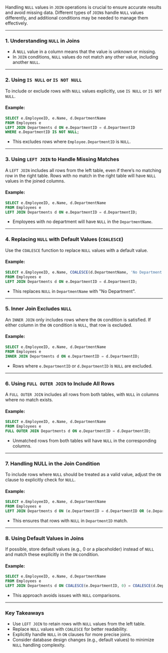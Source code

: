 Handling `NULL` values in `JOIN` operations is crucial to ensure accurate results and avoid missing data. Different types of `JOIN`s handle `NULL` values differently, and additional conditions may be needed to manage them effectively.

---

### 1. **Understanding `NULL` in Joins**

- A `NULL` value in a column means that the value is unknown or missing.
- In `JOIN` conditions, `NULL` values do not match any other value, including another `NULL`.

---

### 2. **Using `IS NULL` or `IS NOT NULL`**

To include or exclude rows with `NULL` values explicitly, use `IS NULL` or `IS NOT NULL`.

#### Example:

```sql
SELECT e.EmployeeID, e.Name, d.DepartmentName
FROM Employees e
LEFT JOIN Departments d ON e.DepartmentID = d.DepartmentID
WHERE e.DepartmentID IS NOT NULL;
```

- This excludes rows where `Employee.DepartmentID` is `NULL`.

---

### 3. **Using `LEFT JOIN` to Handle Missing Matches**

A `LEFT JOIN` includes all rows from the left table, even if there’s no matching row in the right table. Rows with no match in the right table will have `NULL` values in the joined columns.

#### Example:

```sql
SELECT e.EmployeeID, e.Name, d.DepartmentName
FROM Employees e
LEFT JOIN Departments d ON e.DepartmentID = d.DepartmentID;
```

- Employees with no department will have `NULL` in the `DepartmentName`.

---

### 4. **Replacing `NULL` with Default Values (`COALESCE`)**

Use the `COALESCE` function to replace `NULL` values with a default value.

#### Example:

```sql
SELECT e.EmployeeID, e.Name, COALESCE(d.DepartmentName, 'No Department') AS DepartmentName
FROM Employees e
LEFT JOIN Departments d ON e.DepartmentID = d.DepartmentID;
```

- This replaces `NULL` in `DepartmentName` with "No Department".

---

### 5. **Inner Join Excludes `NULL`**

An `INNER JOIN` only includes rows where the `ON` condition is satisfied. If either column in the `ON` condition is `NULL`, that row is excluded.

#### Example:

```sql
SELECT e.EmployeeID, e.Name, d.DepartmentName
FROM Employees e
INNER JOIN Departments d ON e.DepartmentID = d.DepartmentID;
```

- Rows where `e.DepartmentID` or `d.DepartmentID` is `NULL` are excluded.

---

### 6. **Using `FULL OUTER JOIN` to Include All Rows**

A `FULL OUTER JOIN` includes all rows from both tables, with `NULL` in columns where no match exists.

#### Example:

```sql
SELECT e.EmployeeID, e.Name, d.DepartmentName
FROM Employees e
FULL OUTER JOIN Departments d ON e.DepartmentID = d.DepartmentID;
```

- Unmatched rows from both tables will have `NULL` in the corresponding columns.

---

### 7. **Handling NULL in the Join Condition**

To include rows where `NULL` should be treated as a valid value, adjust the `ON` clause to explicitly check for `NULL`.

#### Example:

```sql
SELECT e.EmployeeID, e.Name, d.DepartmentName
FROM Employees e
LEFT JOIN Departments d ON (e.DepartmentID = d.DepartmentID OR (e.DepartmentID IS NULL AND d.DepartmentID IS NULL));
```

- This ensures that rows with `NULL` in `DepartmentID` match.

---

### 8. **Using Default Values in Joins**

If possible, store default values (e.g., 0 or a placeholder) instead of `NULL` and match these explicitly in the `ON` condition.

#### Example:

```sql
SELECT e.EmployeeID, e.Name, d.DepartmentName
FROM Employees e
LEFT JOIN Departments d ON COALESCE(e.DepartmentID, 0) = COALESCE(d.DepartmentID, 0);
```

- This approach avoids issues with `NULL` comparisons.

---

### Key Takeaways

- Use `LEFT JOIN` to retain rows with `NULL` values from the left table.
- Replace `NULL` values with `COALESCE` for better readability.
- Explicitly handle `NULL` in `ON` clauses for more precise joins.
- Consider database design changes (e.g., default values) to minimize `NULL` handling complexity.
